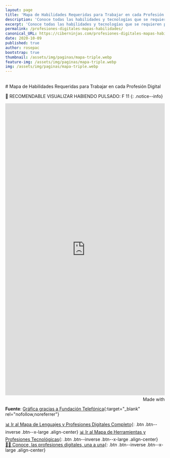 ```yaml
---
layout: page
title: 'Mapa de Habilidades Requeridas para Trabajar en cada Profesión Digital'
description: 'Conoce todas las habilidades y tecnologías que se requieren para todos los puestos de trabajo dentro del mundo de la tecnología'
excerpt: 'Conoce todas las habilidades y tecnologías que se requieren para todos los puestos de trabajo dentro del mundo de la tecnología'
permalink: /profesiones-digitales-mapas-habilidades/
canonical_URL: https://ciberninjas.com/profesiones-digitales-mapas-habilidades/
date: 2020-10-09
published: true
author: rosepac
bootstrap: true
thumbnail: /assets/img/paginas/mapa-triple.webp
feature-img: /assets/img/paginas/mapa-triple.webp
img: /assets/img/paginas/mapa-triple.webp
---
```


<br />
# Mapa de Habilidades Requeridas para Trabajar en cada Profesión Digital

🔎 RECOMENDABLE VISUALIZAR HABIENDO PULSADO: F 11
{: .notice--info}

<iframe src='https://public.flourish.studio/visualisation/956436/embed' frameborder='0' scrolling='no' style='width:100%;height:920px;'></iframe><div style='width:100%!;margin-top:4px!important;text-align:right!important;'><a class='flourish-credit' href='https://public.flourish.studio/visualisation/956436/?utm_source=embed&utm_campaign=visualisation/956436' target='_top' style='text-decoration:none!important'><img alt='Made with Flourish' src='https://public.flourish.studio/resources/made_with_flourish.svg' style='width:105px!important;height:16px!important;border:none!important;margin:0!important;'> </a></div>

**Fuente**: [Gráfica gracias a Fundación Telefónica](https://twitter.com/EspacioFTef){:target="_blank" rel="nofollow,noreferrer"}

[📊 Ir al Mapa de Lenguajes y Profesiones Digitales Completo](/profesiones-digitales-mapa-completo/){: .btn .btn--inverse .btn--x-large .align-center}
[📊 Ir al Mapa de Herramientas y Profesiones Tecnológicas](/profesiones-digitales-mapa-herramientas-profesiones/){: .btn .btn--inverse .btn--x-large .align-center}
[👨‍💻 Conoce, las profesiones digitales, una a una](/profesiones-digitales/){: .btn .btn--inverse .btn--x-large .align-center}
